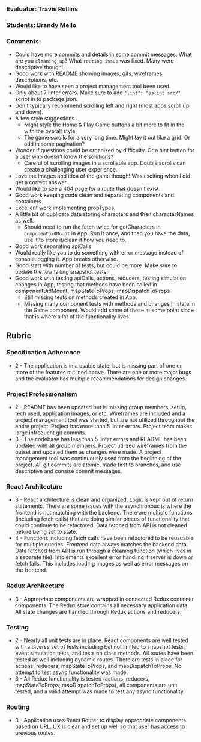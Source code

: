 ### Evaluator: Travis Rollins
### Students: Brandy Mello
### Comments:
* Could have more commits and details in some commit messages. What are you `cleaning up`?  What `routing issue` was fixed.  Many were descriptive though! 
* Good work with README showing images, gifs, wireframes, descriptions, etc.
* Would like to have seen a project management tool been used.
* Only about 7 linter errors.  Make sure to add `"lint": "eslint src/"` script in to package.json.
* Don't typically recommend scrolling left and right (most apps scroll up and down).
* A few style suggestions
  * Might style the Home & Play Game buttons a bit more to fit in the with the overall style
  * The game scrolls for a very long time.  Might lay it out like a grid. Or add in some pagination?
* Wonder if questions could be organized by difficulty.  Or a hint button for a user who doesn't know the solutions?
  * Careful of scrolling images in a scrollable app.  Double scrolls can create a challenging user experience.
* Love the images and idea of the game though!  Was exciting when I did get a correct answer.
* Would like to see a 404 page for a route that doesn't exist.
* Good work keeping code clean and separating components and containers.
* Excellent work implementing propTypes.
* A little bit of duplicate data storing characters and then characterNames as well.
  * Should need to run the fetch twice for getCharacters in `componentDidMount` in App.  Run it once, and then you have the data, use it to store it/clean it how you need to.
* Good work separating apiCalls
* Would really like you to do something with error message instead of console.logging it.  App breaks otherwise.
* Good start with number of tests, but could be more.  Make sure to update the few failing snapshot tests.
* Good work with testing apiCalls, actions, reducers, testing simulation changes in App, testing that methods have been called in componentDidMount, mapStateToProps, mapDispatchToProps
  * Still missing tests on methods created in App.
  * Missing many component tests with methods and changes in state in the Game component.  Would add some of those at some point since that is where a lot of the functionality lives.


## Rubric 

### Specification Adherence

* 2 - The application is in a usable state, but is missing part of one or more of the features outlined above. There are one or more major bugs and the evaluator has multiple recommendations for design changes.

### Project Professionalism

* 2 -  README has been updated but is missing group members, setup, tech used, application images, or etc.  Wireframes are included and a project management tool was started, but are not utilized throughout the entire project. Project has more than 5 linter errors. Project team makes large infrequent git commits. 
* 3 - The codebase has less than 5 linter errors and README has been updated with all group members. Project utilized wireframes from the outset and updated them as changes were made. A project management tool was continuously used from the beginning of the project.  All git commits are atomic, made first to branches, and use descriptive and consise commit messages. 

### React Architecture

* 3 - React architecture is clean and organized.  Logic is kept out of return statements.  There are some issues with the asynchronous js where the frontend is not matching with the backend.  There are multiple functions (including fetch calls) that are doing similar pieces of functionality that could continue to be refactored. Data fetched from API is not cleaned before being set to state.
* 4 - Functions including fetch calls have been refactored to be reusuable for multiple queries.  Frontend data always matches the backend data.  Data fetched from API is run through a cleaning function (which lives in a separate file).  Implements excellent error handling if server is down or fetch fails.  This includes loading images as well as error messages on the frontend.

### Redux Architecture

* 3 - Appropriate components are wrapped in connected Redux container components. The Redux store contains all necessary application data. All state changes are handled through Redux actions and reducers.

### Testing

* 2 - Nearly all unit tests are in place. React components are well tested with a diverse set of tests including but not limited to snapshot tests, event simulation tests, and tests on class methods.  All routes have been tested as well including dynamic routes.  There are tests in place for actions, reducers, mapStateToProps, and mapDispatchToProps.  No attempt to test async functionality was made.
* 3 - All Redux functionality is tested (actions, reducers, mapStateToProps, mapDispatchToProps), all components are unit tested, and a valid attempt was made to test any async functionality.

### Routing

* 3 - Application uses React Router to display appropriate components based on URL.  UX is clear and set up well so that user has access to previous routes.